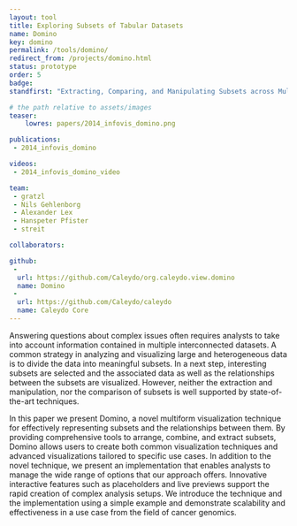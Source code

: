 ```yaml
---
layout: tool
title: Exploring Subsets of Tabular Datasets
name: Domino
key: domino
permalink: /tools/domino/
redirect_from: /projects/domino.html
status: prototype
order: 5
badge:
standfirst: "Extracting, Comparing, and Manipulating Subsets across Multiple Tabular Datasets"

# the path relative to assets/images
teaser:
    lowres: papers/2014_infovis_domino.png

publications:
 - 2014_infovis_domino

videos:
 - 2014_infovis_domino_video

team:
 - gratzl
 - Nils Gehlenborg
 - Alexander Lex
 - Hanspeter Pfister
 - streit

collaborators:

github:
 -
  url: https://github.com/Caleydo/org.caleydo.view.domino
  name: Domino
 -
  url: https://github.com/Caleydo/caleydo
  name: Caleydo Core
---
```


Answering questions about complex issues often requires analysts to take into account information contained in multiple interconnected datasets. A common strategy in analyzing and visualizing large and heterogeneous data is to divide the data into meaningful subsets. In a next step, interesting subsets are selected and the associated data as well as the relationships between the subsets are visualized. However, neither the extraction and manipulation, nor the comparison of subsets is well supported by state-of-the-art techniques.

In this paper we present Domino, a novel multiform visualization technique for effectively representing subsets and the relationships between them. By providing comprehensive tools to arrange, combine, and extract subsets, Domino allows users to create both common visualization techniques and advanced visualizations tailored to specific use cases. In addition to the novel technique, we present an implementation that enables analysts to manage the wide range of options that our approach offers. Innovative interactive features such as placeholders and live previews support the rapid creation of complex analysis setups. We introduce the technique and the implementation using a simple example and demonstrate scalability and effectiveness in a use case from the field of cancer genomics.
